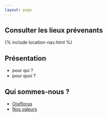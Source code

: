 ```yaml
---
layout: page
---
```


## Consulter les lieux prévenants

{% include location-nav.html %}

## Présentation

- pour qui ?
- pour quoi ?

## Qui sommes-nous ?

- [Oisiflorus](/qui-sommes-nous.html)
- [Nos valeurs](/nos-valeurs)

